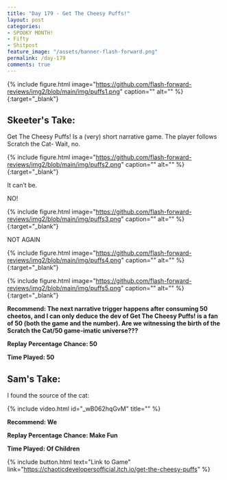```yaml
---
title: "Day 179 - Get The Cheesy Puffs!"
layout: post
categories:
- SPOOKY MONTH!
- Fifty
- Shitpost
feature_image: "/assets/banner-flash-forward.png"
permalink: /day-179
comments: true
---
```


{% include figure.html image="https://github.com/flash-forward-reviews/img2/blob/main/img/puffs1.png" caption="" alt="" %}{:target="_blank"}

## Skeeter's Take:

Get The Cheesy Puffs! Is a (very) short narrative game. The player follows Scratch the Cat- 
Wait, no. 

{% include figure.html image="https://github.com/flash-forward-reviews/img2/blob/main/img/puffs2.png" caption="" alt="" %}{:target="_blank"}

It can’t be.
 
NO!

{% include figure.html image="https://github.com/flash-forward-reviews/img2/blob/main/img/puffs3.png" caption="" alt="" %}{:target="_blank"}

NOT AGAIN

{% include figure.html image="https://github.com/flash-forward-reviews/img2/blob/main/img/puffs4.png" caption="" alt="" %}{:target="_blank"}

{% include figure.html image="https://github.com/flash-forward-reviews/img2/blob/main/img/puffs5.png" caption="" alt="" %}{:target="_blank"}

**Recommend: The next narrative trigger happens after consuming 50 cheetos, and I can only deduce the dev of Get The Cheesy Puffs! is a fan of 50 (both the game and the number). Are we witnessing the birth of the Scratch the Cat/50 game-imatic universe???**

**Replay Percentage Chance: 50**

**Time Played: 50** 

## Sam's Take:

I found the source of the cat:

{% include video.html id="_wB062hqGvM" title="" %}

**Recommend: We** 

**Replay Percentage Chance: Make Fun**

**Time Played: Of Children**

{% include button.html text="Link to Game" link="https://chaoticdevelopersofficial.itch.io/get-the-cheesy-puffs" %}
